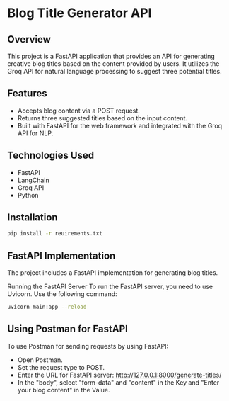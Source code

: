 # Blog Title Generator API

## Overview
This project is a FastAPI application that provides an API for generating creative blog titles based on the content provided by users. It utilizes the Groq API for natural language processing to suggest three potential titles.

## Features
- Accepts blog content via a POST request.
- Returns three suggested titles based on the input content.
- Built with FastAPI for the web framework and integrated with the Groq API for NLP.

## Technologies Used
- FastAPI
- LangChain
- Groq API
- Python

## Installation
```bash
pip install -r reuirements.txt
```

## FastAPI Implementation
The project includes a FastAPI implementation for generating blog titles. 

Running the FastAPI Server
To run the FastAPI server, you need to use Uvicorn. Use the following command:

```bash
uvicorn main:app --reload
```
## Using Postman for FastAPI
To use Postman for sending requests by using FastAPI:

- Open Postman.
- Set the request type to POST.
- Enter the URL for FastAPI server: http://127.0.0.1:8000/generate-titles/
- In the "body", select "form-data" and "content" in the Key and "Enter your blog content" in the Value.
